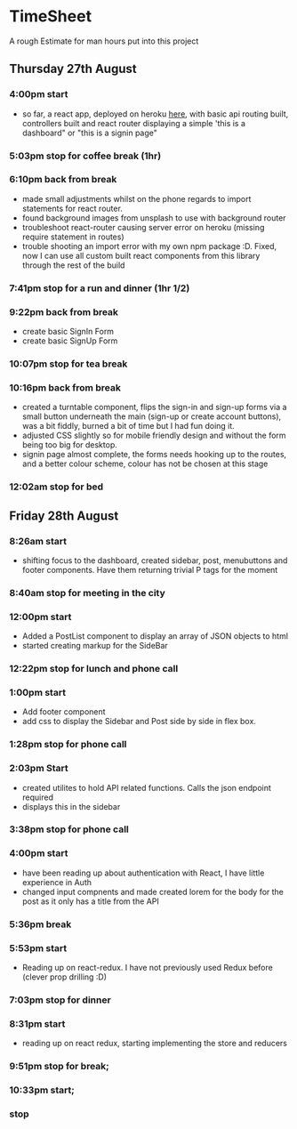 # TimeSheet
A rough Estimate for man hours put into this project

## Thursday 27th August
### 4:00pm start
* so far, a react app, deployed on heroku <a href="https://la-poste.herokuapp.com/">here</a>, with basic api routing built, controllers built and react router displaying a simple 'this is a dashboard" or "this is a signin page"
### 5:03pm stop for coffee break (1hr)

### 6:10pm back from break
* made small adjustments whilst on the phone regards to import statements for react router.
* found background images from unsplash to use with background router
* troubleshoot react-router causing server error on heroku (missing require statement in routes)
* trouble shooting an import error with my own npm package :D. Fixed, now I can use all       custom built react components from this library through the rest of the build
### 7:41pm stop for a run and dinner (1hr 1/2)

### 9:22pm back from break
* create basic SignIn Form
* create basic SignUp Form
### 10:07pm stop for tea break

### 10:16pm back from break
* created a turntable component, flips the sign-in and sign-up forms via a small button underneath the main (sign-up or create account buttons), was a bit fiddly, burned a bit of time but I had fun doing it.
* adjusted CSS slightly so for mobile friendly design and without the form being too big for desktop.
* signin page almost complete, the forms needs hooking up to the routes, and a better colour scheme, colour has not be chosen at this stage
### 12:02am stop for bed

## Friday 28th August
### 8:26am start
* shifting focus to the dashboard, created sidebar, post, menubuttons and footer components. Have them returning trivial P tags for the moment
### 8:40am stop for meeting in the city

### 12:00pm start
* Added a PostList component to display an array of JSON objects to html
* started creating markup for the SideBar 
### 12:22pm stop for lunch and phone call

### 1:00pm start
* Add footer component
* add css to display the Sidebar and Post side by side in flex box.
### 1:28pm stop for phone call

### 2:03pm Start
* created utilites to hold API related functions. Calls the json endpoint required
* displays this in the sidebar
### 3:38pm stop for phone call

### 4:00pm start
* have been reading up about authentication with React, I have little experience in Auth
* changed input compnents and made created lorem for the body for the post as it only has a title from the API
### 5:36pm break

### 5:53pm start
* Reading up on react-redux. I have not previously used Redux before (clever prop drilling :D)
### 7:03pm stop for dinner

### 8:31pm start
* reading up on react redux, starting implementing the store and reducers
### 9:51pm stop for break;

### 10:33pm start;
### stop







